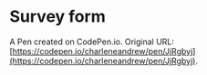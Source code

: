 # Survey form

A Pen created on CodePen.io. Original URL: [https://codepen.io/charleneandrew/pen/JjRgbyj](https://codepen.io/charleneandrew/pen/JjRgbyj).


